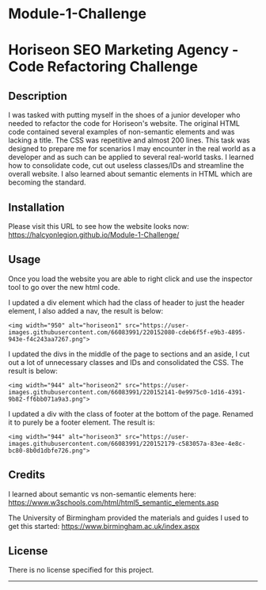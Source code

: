 # Module-1-Challenge

# Horiseon SEO Marketing Agency - Code Refactoring Challenge

## Description

I was tasked with putting myself in the shoes of a junior developer who needed to refactor the code for Horiseon's website.
The original HTML code contained several examples of non-semantic elements and was lacking a title. The CSS was repetitive and almost 200 lines.
This task was designed to prepare me for scenarios I may encounter in the real world as a developer and as such can be applied to several real-world tasks.
I learned how to consolidate code, cut out useless classes/IDs and streamline the overall website. I also learned about semantic elements in HTML which are becoming the standard.

## Installation

Please visit this URL to see how the website looks now: https://halcyonlegion.github.io/Module-1-Challenge/

## Usage

Once you load the website you are able to right click and use the inspector tool to go over the new html code.

I updated a div element which had the class of header to just the header element, I also added a nav, the result is below:

    <img width="950" alt="horiseon1" src="https://user-images.githubusercontent.com/66083991/220152080-cdeb6f5f-e9b3-4895-943e-f4c243aa7267.png">
    
I updated the divs in the middle of the page to sections and an aside, I cut out a lot of unnecessary classes and IDs and consolidated the CSS. The result is below:

    
    <img width="944" alt="horiseon2" src="https://user-images.githubusercontent.com/66083991/220152141-0e9975c0-1d16-4391-9b82-ff6bb071a9a3.png">
    
I updated a div with the class of footer at the bottom of the page. Renamed it to purely be a footer element. The result is:

    
    <img width="944" alt="horiseon3" src="https://user-images.githubusercontent.com/66083991/220152179-c583057a-83ee-4e8c-bc80-8b0d1dbfe726.png">
    

## Credits

I learned about semantic vs non-semantic elements here: https://www.w3schools.com/html/html5_semantic_elements.asp

The University of Birmingham provided the materials and guides I used to get this started: https://www.birmingham.ac.uk/index.aspx 

## License

There is no license specified for this project.

---
